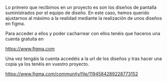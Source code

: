 Lo primero que recibimos en un proyecto es son los diseños de pantalla suministrados por el equipo de diseño. En este caso, hemos querido ajustarnos al máximo a la realidad mediante la realización de unos diseños en figma.

Para acceder a ellos y poder cacharrear con ellos tenéis que haceros una cuenta gratuita en 

https://www.figma.com

Una vez tengáis la cuenta accedéis a la url de los diseños y tras hacer una copia ya los tenéis en vuestro proyecto.

https://www.figma.com/community/file/1194584289228773152
